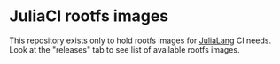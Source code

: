 # JuliaCI rootfs images

This repository exists only to hold rootfs images for [JuliaLang](https://julialang.org) CI needs.
Look at the "releases" tab to see list of available rootfs images.
